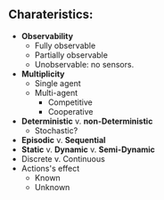## Charateristics:
- **Observability**
	- Fully observable
	- Partially observable
	- Unobservable: no sensors.
- **Multiplicity**
	- Single agent
	- Multi-agent
		- Competitive
		- Cooperative
- **Deterministic** v. **non-Deterministic**
	- Stochastic?
- **Episodic** v. **Sequential**
- **Static** v. **Dynamic** v. **Semi-Dynamic**
- Discrete v. Continuous
- Actions's effect
	- Known
	- Unknown